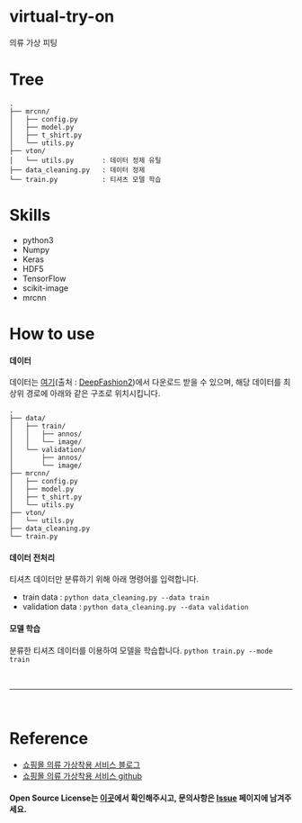 # virtual-try-on
의류 가상 피팅

# Tree
```
.
├── mrcnn/
│   ├── config.py
│   ├── model.py
│   ├── t_shirt.py
│   └── utils.py
├── vton/
│   └── utils.py       : 데이터 정제 유틸
├── data_cleaning.py   : 데이터 정제
└── train.py           : 티셔츠 모델 학습
```

# Skills
- python3
- Numpy
- Keras
- HDF5
- TensorFlow
- scikit-image
- mrcnn

# How to use  
#### 데이터
데이터는 [여기](https://drive.google.com/drive/folders/125F48fsMBz2EF0Cpqk6aaHet5VH399Ok)(출처 : [DeepFashion2](https://github.com/switchablenorms/DeepFashion2))에서 다운로드 받을 수 있으며, 해당 데이터를 최상위 경로에 아래와 같은 구조로 위치시킵니다.
```
.
├── data/
│   ├── train/
│   │   ├── annos/
│   │   └── image/
│   └── validation/
│       ├── annos/
│       └── image/
├── mrcnn/
│   ├── config.py
│   ├── model.py
│   ├── t_shirt.py
│   └── utils.py
├── vton/
│   └── utils.py
├── data_cleaning.py
└── train.py
```

#### 데이터 전처리
티셔츠 데이터만 분류하기 위해 아래 명령어를 입력합니다.
- train data : `python data_cleaning.py --data train`
- validation data : `python data_cleaning.py --data validation`

#### 모델 학습
분류한 티셔츠 데이터를 이용하여 모델을 학습합니다.
`python train.py --mode train`

<br>

---
  
<br>

# Reference
- [쇼핑몰 의류 가상착용 서비스 블로그](https://mylifemystudy.tistory.com/category/%ED%94%84%EB%A1%9C%EC%A0%9D%ED%8A%B8/AI%20School%20%3A%3A%20%EC%87%BC%ED%95%91%EB%AA%B0%20%EC%9D%98%EB%A5%98%20%EA%B0%80%EC%83%81%EC%B0%A9%EC%9A%A9%20%EC%84%9C%EB%B9%84%EC%8A%A4)
- [쇼핑몰 의류 가상착용 서비스 github](https://github.com/starbucksdolcelatte/FittingroomAnywhere)

#### Open Source License는 [이곳](NOTICE.md)에서 확인해주시고, 문의사항은 [Issue](https://github.com/IllIIIllll/virtual-try-on/issues) 페이지에 남겨주세요.
